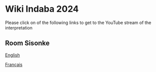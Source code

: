 # Wiki Indaba 2024

Please click on of the following links to get to the YouTube stream of the interpretation


## Room Sisonke

[English](https://www.youtube.com/)

[Français](https://www.youtube.com/) 







